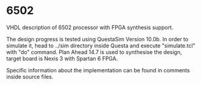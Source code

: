 # 6502
VHDL description of 6502 processor with FPGA synthesis support.

The design progress is tested using QuestaSim Version 10.0b. 
In order to simulate it, head to ../sim directory inside Questa and execute "simulate.tcl" with "do" command.
Plan Ahead 14.7 is used to synthesise the design, target board is Nexis 3 with Spartan 6 FPGA.

Specific information about the implementation can be found in comments inside source files.
